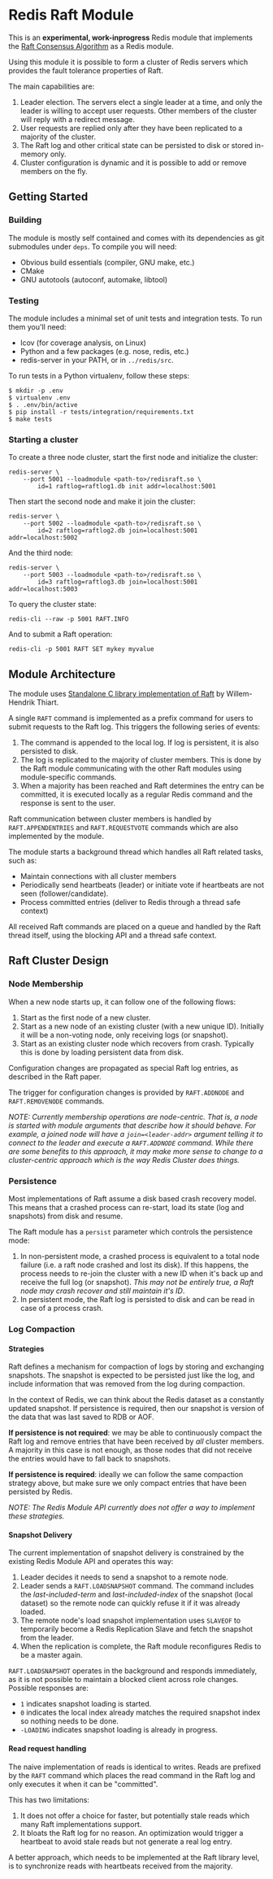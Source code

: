 # Redis Raft Module

This is an **experimental, work-inprogress** Redis module that implements the
[Raft Consensus Algorithm](https://raft.github.io/) as a Redis module.

Using this module it is possible to form a cluster of Redis servers which
provides the fault tolerance properties of Raft.

The main capabilities are:
1. Leader election.  The servers elect a single leader at a time, and only the
   leader is willing to accept user requests.  Other members of the cluster
   will reply with a redirect message.
2. User requests are replied only after they have been replicated to a majority
   of the cluster.
3. The Raft log and other critical state can be persisted to disk or stored
   in-memory only.
4. Cluster configuration is dynamic and it is possible to add or remove members
   on the fly.

## Getting Started

### Building

The module is mostly self contained and comes with its dependencies as git
submodules under `deps`.  To compile you will need:
* Obvious build essentials (compiler, GNU make, etc.)
* CMake
* GNU autotools (autoconf, automake, libtool)

### Testing

The module includes a minimal set of unit tests and integration tests.  To run
them you'll need:
* lcov (for coverage analysis, on Linux)
* Python and a few packages (e.g. nose, redis, etc.)
* redis-server in your PATH, or in `../redis/src`.

To run tests in a Python virtualenv, follow these steps:

```
$ mkdir -p .env
$ virtualenv .env
$ . .env/bin/active
$ pip install -r tests/integration/requirements.txt
$ make tests
```

### Starting a cluster

To create a three node cluster, start the first node and initialize the
cluster:

```
redis-server \
    --port 5001 --loadmodule <path-to>/redisraft.so \
        id=1 raftlog=raftlog1.db init addr=localhost:5001
```

Then start the second node and make it join the cluster:

```
redis-server \
    --port 5002 --loadmodule <path-to>/redisraft.so \
        id=2 raftlog=raftlog2.db join=localhost:5001 addr=localhost:5002
```

And the third node:

```
redis-server \
    --port 5003 --loadmodule <path-to>/redisraft.so \
        id=3 raftlog=raftlog3.db join=localhost:5001 addr=localhost:5003
```

To query the cluster state:

```
redis-cli --raw -p 5001 RAFT.INFO
```

And to submit a Raft operation:

```
redis-cli -p 5001 RAFT SET mykey myvalue
```

## Module Architecture

The module uses [Standalone C library implementation of
Raft](https://github.com/willemt/raft) by Willem-Hendrik Thiart.

A single `RAFT` command is implemented as a prefix command for users to submit
requests to the Raft log.  This triggers the following series of events:

1. The command is appended to the local log.  If log is persistent, it is also
   persisted to disk.
2. The log is replicated to the majority of cluster members.  This is done by
   the Raft module communicating with the other Raft modules using
   module-specific commands.
3. When a majority has been reached and Raft determines the entry can be
   committed, it is executed locally as a regular Redis command and the
   response is sent to the user.

Raft communication between cluster members is handled by `RAFT.APPENDENTRIES`
and `RAFT.REQUESTVOTE` commands which are also implemented by the module.

The module starts a background thread which handles all Raft related tasks,
such as:
* Maintain connections with all cluster members
* Periodically send heartbeats (leader) or initiate vote if heartbeats are not
  seen (follower/candidate).
* Process committed entries (deliver to Redis through a thread safe context)

All received Raft commands are placed on a queue and handled by the Raft
thread itself, using the blocking API and a thread safe context.

## Raft Cluster Design

### Node Membership

When a new node starts up, it can follow one of the following flows:

1. Start as the first node of a new cluster.
2. Start as a new node of an existing cluster (with a new unique ID).
   Initially it will be a non-voting node, only receiving logs (or snapshot).
3. Start as an existing cluster node which recovers from crash.  Typically
   this is done by loading persistent data from disk.

Configuration changes are propagated as special Raft log entries, as described
in the Raft paper.

The trigger for configuration changes is provided by `RAFT.ADDNODE` and
`RAFT.REMOVENODE` commands.

*NOTE: Currently membership operations are node-centric. That is, a node is
started with module arguments that describe how it should behave.  For
example, a joined node will have a `join=<leader-addr>` argument telling it to
connect to the leader and execute a `RAFT.ADDNODE` command.  While there are
some benefits to this approach, it may make more sense to change to a
cluster-centric approach which is the way Redis Cluster does things.*

### Persistence

Most implementations of Raft assume a disk based crash recovery model.  This
means that a crashed process can re-start, load its state (log and snapshots)
from disk and resume.

The Raft module has a `persist` parameter which controls the persistence mode:
1. In non-persistent mode, a crashed process is equivalent to a total node
   failure (i.e. a raft node crashed and lost its disk).  If this happens, the
   process needs to re-join the cluster with a new ID when it's back up and
   receive the full log (or snapshot).  *This may not be entirely true, a Raft
   node may crash recover and still maintain it's ID*.
2. In persistent mode, the Raft log is persisted to disk and can be read in
   case of a process crash.

### Log Compaction

#### Strategies

Raft defines a mechanism for compaction of logs by storing and exchanging
snapshots.  The snapshot is expected to be persisted just like the log, and
include information that was removed from the log during compaction.

In the context of Redis, we can think about the Redis dataset as a constantly
updated snapshot.  If persistence is required, then our snapshot is version of
the data that was last saved to RDB or AOF.

**If persistence is not required**: we may be able to continuously compact the
Raft log and remove entries that have been received by *all* cluster members.
A majority in this case is not enough, as those nodes that did not receive the
entries would have to fall back to snapshots.

**If persistence is required**: ideally we can follow the same compaction
strategy above, but make sure we only compact entries that have been persisted
by Redis.

*NOTE: The Redis Module API currently does not offer a way to implement these
strategies.*

#### Snapshot Delivery

The current implementation of snapshot delivery is constrained by the existing
Redis Module API and operates this way:

1. Leader decides it needs to send a snapshot to a remote node.
2. Leader sends a `RAFT.LOADSNAPSHOT` command.  The command includes the
   *last-included-term* and *last-included-index* of the snapshot (local
   dataset) so the remote node can quickly refuse it if it was already loaded.
3. The remote node's load snapshot implementation uses `SLAVEOF` to
   temporarily become a Redis Replication Slave and fetch the snapshot from
   the leader.
4. When the replication is complete, the Raft module reconfigures Redis to be
   a master again.

`RAFT.LOADSNAPSHOT` operates in the background and responds immediately, as it
is not possible to maintain a blocked client across role changes.  Possible
responses are:
* `1` indicates snapshot loading is started.
* `0` indicates the local index already matches the required snapshot index so
  nothing needs to be done.
* `-LOADING` indicates snapshot loading is already in progress.

#### Read request handling

The naive implementation of reads is identical to writes.  Reads are prefixed
by the `RAFT` command which places the read command in the Raft log and only
executes it when it can be "committed".

This has two limitations:
1. It does not offer a choice for faster, but potentially stale reads which
   many Raft implementations support.
2. It bloats the Raft log for no reason.  An optimization would trigger a
   heartbeat to avoid stale reads but not generate a real log entry.

A better approach, which needs to be implemented at the Raft library level, is
to synchronize reads with heartbeats received from the majority.
